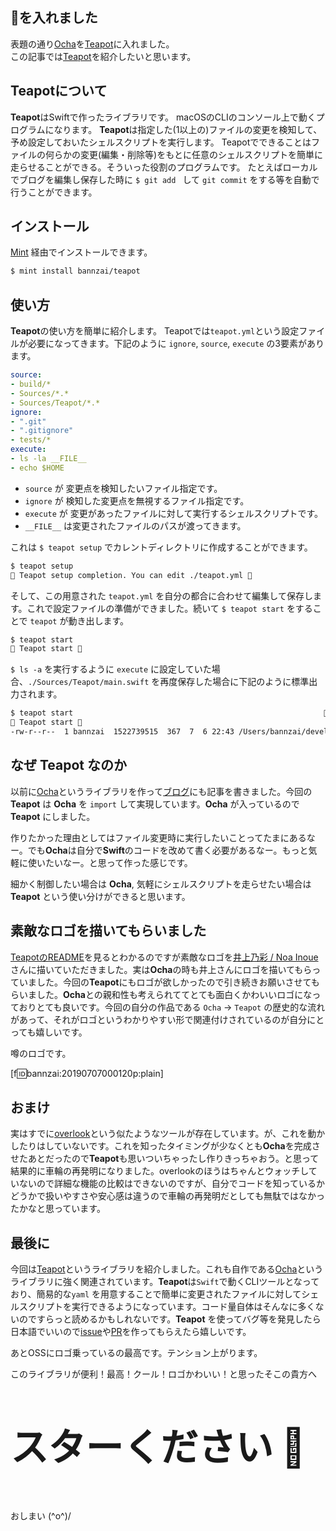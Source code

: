 ## 🍵を入れました
表題の通り[Ocha](https://github.com/bannzai/ocha)を[Teapot](https://github.com/bannzai/teapot)に入れました。  
この記事では[Teapot](https://github.com/bannzai/teapot)を紹介したいと思います。

## Teapotについて
**Teapot**はSwiftで作ったライブラリです。 macOSのCLIのコンソール上で動くプログラムになります。 **Teapot**は指定した(1以上の)ファイルの変更を検知して、予め設定しておいたシェルスクリプトを実行します。 Teapotでできることはファイルの何らかの変更(編集・削除等)をもとに任意のシェルスクリプトを簡単に走らせることができる。そういった役割のプログラムです。 たとえばローカルでブログを編集し保存した時に `$ git add ` して `git commit` をする等を自動で行うことができます。

## インストール
[Mint](https://github.com/yonaskolb/Mint) 経由でインストールできます。

```bash
$ mint install bannzai/teapot
```

## 使い方
**Teapot**の使い方を簡単に紹介します。 Teapotでは`teapot.yml`という設定ファイルが必要になってきます。下記のように `ignore`, `source`, `execute` の3要素があります。  

```yaml
source:
- build/*
- Sources/*.*
- Sources/Teapot/*.*
ignore:
- ".git"
- ".gitignore"
- tests/*
execute: 
- ls -la __FILE__
- echo $HOME
```

- `source` が 変更点を検知したいファイル指定です。
- `ignore` が 検知した変更点を無視するファイル指定です。
- `execute` が 変更があったファイルに対して実行するシェルスクリプトです。
- `__FILE__` は変更されたファイルのパスが渡ってきます。


これは `$ teapot setup` でカレントディレクトリに作成することができます。

```bash
$ teapot setup
🍵 Teapot setup completion. You can edit ./teapot.yml 🍵
```

そして、この用意された `teapot.yml` を自分の都合に合わせて編集して保存します。これで設定ファイルの準備ができました。続いて `$ teapot start` をすることで `teapot` が動き出します。

```bash
$ teapot start
🍵 Teapot start 🍵
```

`$ ls -a` を実行するように `execute` に設定していた場合、`./Sources/Teapot/main.swift` を再度保存した場合に下記のように標準出力されます。

```bash
$ teapot start                                                        
🍵 Teapot start 🍵
-rw-r--r--  1 bannzai  1522739515  367  7  6 22:43 /Users/bannzai/develop/oss/Teapot/Sources/Teapot/main.swift
```

## なぜ Teapot なのか
以前に[Ocha](https://github.com/bannzai/ocha)というライブラリを作って[ブログ](https://bannzai.hatenadiary.jp/)にも記事を書きました。今回の **Teapot** は **Ocha** を `import` して実現しています。**Ocha** が入っているので **Teapot** にしました。  

作りたかった理由としてはファイル変更時に実行したいことってたまにあるなー。でも**Ocha**は自分で**Swift**のコードを改めて書く必要があるなー。もっと気軽に使いたいなー。と思って作った感じです。  

細かく制御したい場合は **Ocha**, 気軽にシェルスクリプトを走らせたい場合は **Teapot** という使い分けができると思います。



## 素敵なロゴを描いてもらいました
[TeapotのREADME](https://github.com/bannzai/Teapot)を見るとわかるのですが素敵なロゴを[井上乃彩 / Noa Inoue](https://twitter.com/noa_design51)さんに描いていただきました。実は**Ocha**の時も井上さんにロゴを描いてもらっていました。今回の**Teapot**にもロゴが欲しかったので引き続きお願いさせてもらいました。**Ocha**との親和性も考えられててとても面白くかわいいロゴになっておりとても良いです。今回の自分の作品である `Ocha` → `Teapot` の歴史的な流れがあって、それがロゴというわかりやすい形で関連付けされているのが自分にとっても嬉しいです。

噂のロゴです。

[f:id:bannzai:20190707000120p:plain]

## おまけ
実はすでに[overlook](https://github.com/wess/overlook)という似たようなツールが存在しています。が、これを動かしたりはしていないです。これを知ったタイミングが少なくとも**Ocha**を完成させたあとだったので**Teapot**も思いついちゃったし作りきっちゃおう。と思って結果的に車輪の再発明になりました。overlookのほうはちゃんとウォッチしていないので詳細な機能の比較はできないのですが、自分でコードを知っているかどうかで扱いやすさや安心感は違うので車輪の再発明だとしても無駄ではなかったかなと思っています。


## 最後に
今回は[Teapot](https://github.com/bannzai/Teapot)というライブラリを紹介しました。これも自作である[Ocha](https://github.com/bannzai/ocha)というライブラリに強く関連されています。**Teapot**は`Swift`で動くCLIツールとなっており、簡易的な`yaml` を用意することで簡単に変更されたファイルに対してシェルスクリプトを実行できるようになっています。コード量自体はそんなに多くないのですらっと読めるかもしれないです。**Teapot** を使ってバグ等を発見したら日本語でいいので[issue](https://github.com/bannzai/teapot/issues)や[PR](https://github.com/bannzai/teapot/pulls)を作ってもらえたら嬉しいです。

あとOSSにロゴ乗っているの最高です。テンション上がります。

このライブラリが便利！最高！クール！ロゴかわいい！と思ったそこの貴方へ

<p style="font-weight:800; font-size:60px;">
スターください 🍵
</p>

おしまい \(^o^)/
